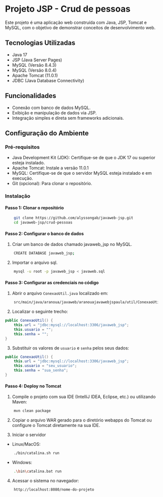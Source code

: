 # Projeto JSP - Crud de pessoas
Este projeto é uma aplicação web construída com Java, JSP, Tomcat e MySQL, com o objetivo de demonstrar conceitos de desenvolvimento web.
## Tecnologias Utilizadas

- Java 17
- JSP (Java Server Pages)
- MySQL (Versão 8.4.3)
- MySQL (Versão 8.0.4)
- Apache Tomcat (11.0.1)
- JDBC (Java Database Connectivity)
## Funcionalidades

- Conexão com banco de dados MySQL.
- Exibição e manipulação de dados via JSP.
- Integração simples e direta sem frameworks adicionais.
## Configuração do Ambiente
### Pré-requisitos

- Java Development Kit (JDK): Certifique-se de que o JDK 17 ou superior esteja instalado.
- Apache Tomcat: Instale a versão 11.0.1
- MySQL: Certifique-se de que o servidor MySQL esteja instalado e em execução.
- Git (opcional): Para clonar o repositório.
### Instalação
#### Passo 1: Clonar o repositório
```bash
    git clone https://github.com/alyssongab/javaweb-jsp.git
    cd javaweb-jsp/crud-pessoas
```
#### Passo 2: Configurar o banco de dados
1. Criar um banco de dados chamado javaweb_jsp no MySQL.
```bash
    CREATE DATABASE javaweb_jsp;

```
2. Importar o arquivo sql.
```bash
    mysql -u root -p javaweb_jsp < javaweb.sql

```
#### Passo 3: Configurar as credenciais no código
1. Abrir o arquivo `ConexaoUtil.java` localizado em:
```bash
    src/main/java/aranoua/javaweb/aranouajavawebjspaula/util/ConexaoUtil.java
```
2. Localizar o seguinte trecho:
```java
public ConexaoUtil() {
    this.url = "jdbc:mysql://localhost:3306/javaweb_jsp";
    this.usuario = "";
    this.senha = "";
}
```
3. Substituir os valores de `usuario` e `senha` pelos seus dados:
```java
public ConexaoUtil() {
    this.url = "jdbc:mysql://localhost:3306/javaweb_jsp";
    this.usuario = "seu_usuario";
    this.senha = "sua_senha";
}
```
#### Passo 4: Deploy no Tomcat
1. Compile o projeto com sua IDE (IntelliJ IDEA, Eclipse, etc.) ou utilizando Maven:
```bash
    mvn clean package
```
2. Copiar o arquivo WAR gerado para o diretório webapps do Tomcat ou configure o Tomcat diretamente na sua IDE.

3. Iniciar o servidor
- Linux/MacOS:
```bash
    ./bin/catalina.sh run
```
- Windows:
```bash
    .\bin\catalina.bat run
```
4. Acessar o sistema no navegador:
```bash 
    http://localhost:8080/nome-do-projeto
```